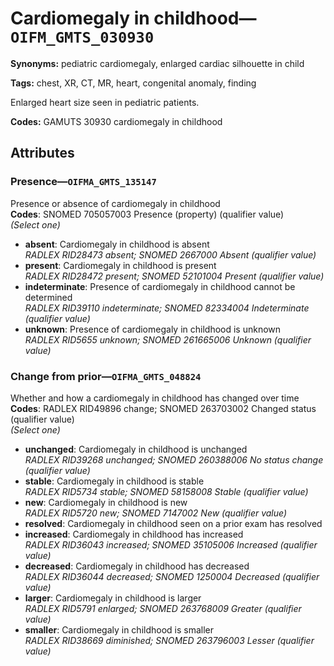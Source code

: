 # Cardiomegaly in childhood—`OIFM_GMTS_030930`

**Synonyms:** pediatric cardiomegaly, enlarged cardiac silhouette in child

**Tags:** chest, XR, CT, MR, heart, congenital anomaly, finding

Enlarged heart size seen in pediatric patients.

**Codes:** GAMUTS 30930 cardiomegaly in childhood

## Attributes

### Presence—`OIFMA_GMTS_135147`

Presence or absence of cardiomegaly in childhood  
**Codes**: SNOMED 705057003 Presence (property) (qualifier value)  
*(Select one)*

- **absent**: Cardiomegaly in childhood is absent  
_RADLEX RID28473 absent; SNOMED 2667000 Absent (qualifier value)_
- **present**: Cardiomegaly in childhood is present  
_RADLEX RID28472 present; SNOMED 52101004 Present (qualifier value)_
- **indeterminate**: Presence of cardiomegaly in childhood cannot be determined  
_RADLEX RID39110 indeterminate; SNOMED 82334004 Indeterminate (qualifier value)_
- **unknown**: Presence of cardiomegaly in childhood is unknown  
_RADLEX RID5655 unknown; SNOMED 261665006 Unknown (qualifier value)_

### Change from prior—`OIFMA_GMTS_048824`

Whether and how a cardiomegaly in childhood has changed over time  
**Codes**: RADLEX RID49896 change; SNOMED 263703002 Changed status (qualifier value)  
*(Select one)*

- **unchanged**: Cardiomegaly in childhood is unchanged  
_RADLEX RID39268 unchanged; SNOMED 260388006 No status change (qualifier value)_
- **stable**: Cardiomegaly in childhood is stable  
_RADLEX RID5734 stable; SNOMED 58158008 Stable (qualifier value)_
- **new**: Cardiomegaly in childhood is new  
_RADLEX RID5720 new; SNOMED 7147002 New (qualifier value)_
- **resolved**: Cardiomegaly in childhood seen on a prior exam has resolved  
- **increased**: Cardiomegaly in childhood has increased  
_RADLEX RID36043 increased; SNOMED 35105006 Increased (qualifier value)_
- **decreased**: Cardiomegaly in childhood has decreased  
_RADLEX RID36044 decreased; SNOMED 1250004 Decreased (qualifier value)_
- **larger**: Cardiomegaly in childhood is larger  
_RADLEX RID5791 enlarged; SNOMED 263768009 Greater (qualifier value)_
- **smaller**: Cardiomegaly in childhood is smaller  
_RADLEX RID38669 diminished; SNOMED 263796003 Lesser (qualifier value)_